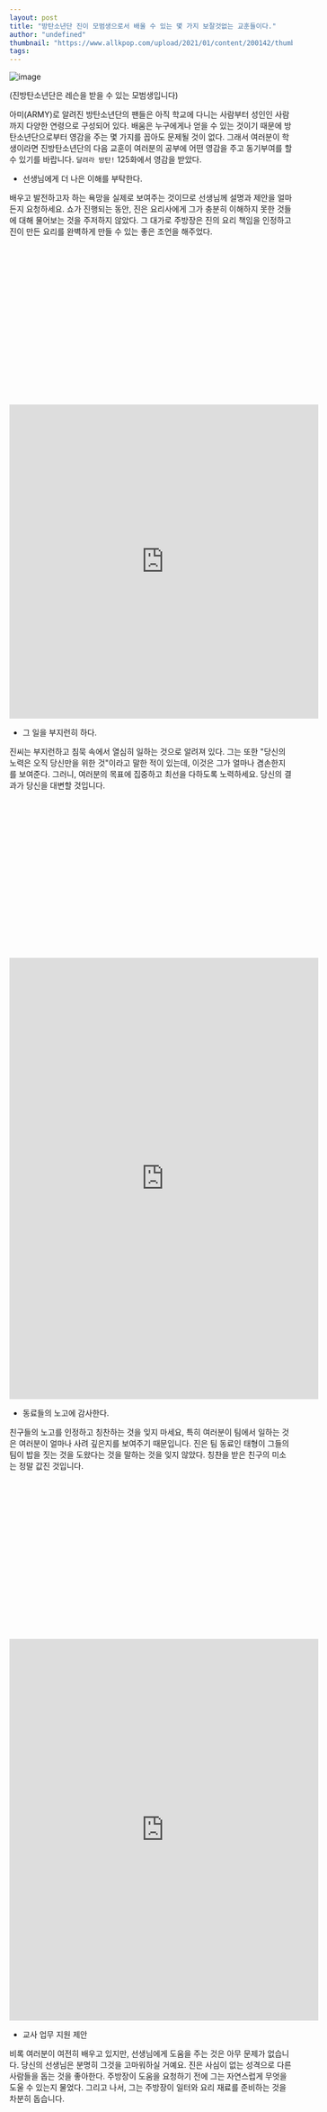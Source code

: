 ```yaml
---
layout: post
title: "방탄소년단 진이 모범생으로서 배울 수 있는 몇 가지 보잘것없는 교훈들이다."
author: "undefined"
thumbnail: "https://www.allkpop.com/upload/2021/01/content/200142/thumb/1611124957-image.png"
tags: 
---
```



![image](https://www.allkpop.com/upload/2021/01/content/200142/1611124957-image.png)

(진방탄소년단은 레슨을 받을 수 있는 모범생입니다)

아미(ARMY)로 알려진 방탄소년단의 팬들은 아직 학교에 다니는 사람부터 성인인 사람까지 다양한 연령으로 구성되어 있다. 배움은 누구에게나 얻을 수 있는 것이기 때문에 방탄소년단으로부터 영감을 주는 몇 가지를 꼽아도 문제될 것이 없다. 그래서 여러분이 학생이라면 진방탄소년단의 다음 교훈이 여러분의 공부에 어떤 영감을 주고 동기부여를 할 수 있기를 바랍니다. `달려라 방탄!` 125화에서 영감을 받았다.

- 선생님에게 더 나은 이해를 부탁한다.

배우고 발전하고자 하는 욕망을 실제로 보여주는 것이므로 선생님께 설명과 제안을 얼마든지 요청하세요. 쇼가 진행되는 동안, 진은 요리사에게 그가 충분히 이해하지 못한 것들에 대해 물어보는 것을 주저하지 않았다. 그 대가로 주방장은 진의 요리 책임을 인정하고 진이 만든 요리를 완벽하게 만들 수 있는 좋은 조언을 해주었다.


<div class="video_wrapper" style="padding-top: 56.25%;">
    <iframe id="twitter-widget-0" scrolling="no" frameborder="0" allowtransparency="true" allowfullscreen="true" class="" style="position: static; visibility: visible; width: 550px; height: 558px; display: block; flex-grow: 1;" title="Twitter Tweet" src="https://platform.twitter.com/embed/index.html?creatorScreenName=allkpop&amp;dnt=false&amp;embedId=twitter-widget-0&amp;frame=false&amp;hideCard=false&amp;hideThread=false&amp;id=1351505989044867073&amp;lang=en&amp;origin=https%3A%2F%2Fwww.allkpop.com%2Farticle%2F2021%2F01%2Fthese-are-some-humble-lessons-that-can-be-learned-from-btss-jin-as-a-model-student&amp;siteScreenName=allkpop&amp;theme=light&amp;widgetsVersion=ed20a2b%3A1601588405575&amp;width=550px" data-tweet-id="1351505989044867073"></iframe>
</div>


- 그 일을 부지런히 하다.

진씨는 부지런하고 침묵 속에서 열심히 일하는 것으로 알려져 있다. 그는 또한 "당신의 노력은 오직 당신만을 위한 것"이라고 말한 적이 있는데, 이것은 그가 얼마나 겸손한지를 보여준다. 그러니, 여러분의 목표에 집중하고 최선을 다하도록 노력하세요. 당신의 결과가 당신을 대변할 것입니다.


<div class="video_wrapper" style="padding-top: 56.25%;">
    <iframe id="twitter-widget-1" scrolling="no" frameborder="0" allowtransparency="true" allowfullscreen="true" class="" style="position: static; visibility: visible; width: 550px; height: 784px; display: block; flex-grow: 1;" title="Twitter Tweet" src="https://platform.twitter.com/embed/index.html?creatorScreenName=allkpop&amp;dnt=false&amp;embedId=twitter-widget-1&amp;frame=false&amp;hideCard=false&amp;hideThread=false&amp;id=1351526297210662912&amp;lang=en&amp;origin=https%3A%2F%2Fwww.allkpop.com%2Farticle%2F2021%2F01%2Fthese-are-some-humble-lessons-that-can-be-learned-from-btss-jin-as-a-model-student&amp;siteScreenName=allkpop&amp;theme=light&amp;widgetsVersion=ed20a2b%3A1601588405575&amp;width=550px" data-tweet-id="1351526297210662912"></iframe>
</div>


- 동료들의 노고에 감사한다.

친구들의 노고를 인정하고 칭찬하는 것을 잊지 마세요, 특히 여러분이 팀에서 일하는 것은 여러분이 얼마나 사려 깊은지를 보여주기 때문입니다. 진은 팀 동료인 태형이 그들의 팀이 밥을 짓는 것을 도왔다는 것을 말하는 것을 잊지 않았다. 칭찬을 받은 친구의 미소는 정말 값진 것입니다.


<div class="video_wrapper" style="padding-top: 56.25%;">
    <iframe id="twitter-widget-2" scrolling="no" frameborder="0" allowtransparency="true" allowfullscreen="true" class="" style="position: static; visibility: visible; width: 550px; height: 678px; display: block; flex-grow: 1;" title="Twitter Tweet" src="https://platform.twitter.com/embed/index.html?creatorScreenName=allkpop&amp;dnt=false&amp;embedId=twitter-widget-2&amp;frame=false&amp;hideCard=false&amp;hideThread=false&amp;id=1351520195127308288&amp;lang=en&amp;origin=https%3A%2F%2Fwww.allkpop.com%2Farticle%2F2021%2F01%2Fthese-are-some-humble-lessons-that-can-be-learned-from-btss-jin-as-a-model-student&amp;siteScreenName=allkpop&amp;theme=light&amp;widgetsVersion=ed20a2b%3A1601588405575&amp;width=550px" data-tweet-id="1351520195127308288"></iframe>
</div>


- 교사 업무 지원 제안

비록 여러분이 여전히 배우고 있지만, 선생님에게 도움을 주는 것은 아무 문제가 없습니다. 당신의 선생님은 분명히 그것을 고마워하실 거예요. 진은 사심이 없는 성격으로 다른 사람들을 돕는 것을 좋아한다. 주방장이 도움을 요청하기 전에 그는 자연스럽게 무엇을 도울 수 있는지 물었다. 그리고 나서, 그는 주방장이 일터와 요리 재료를 준비하는 것을 차분히 돕습니다.


<div class="video_wrapper" style="padding-top: 56.25%;">
    <iframe id="twitter-widget-3" scrolling="no" frameborder="0" allowtransparency="true" allowfullscreen="true" class="" style="position: static; visibility: visible; width: 550px; height: 761px; display: block; flex-grow: 1;" title="Twitter Tweet" src="https://platform.twitter.com/embed/index.html?creatorScreenName=allkpop&amp;dnt=false&amp;embedId=twitter-widget-3&amp;frame=false&amp;hideCard=false&amp;hideThread=false&amp;id=1351521419499171843&amp;lang=en&amp;origin=https%3A%2F%2Fwww.allkpop.com%2Farticle%2F2021%2F01%2Fthese-are-some-humble-lessons-that-can-be-learned-from-btss-jin-as-a-model-student&amp;siteScreenName=allkpop&amp;theme=light&amp;widgetsVersion=ed20a2b%3A1601588405575&amp;width=550px" data-tweet-id="1351521419499171843"></iframe>
</div>


- 선생님께 감사하다.

마지막으로, 선생님께 감사함을 표현하는 것을 잊지 마세요. 결국, 여러분은 선생님의 도움으로 배우고 발전할 수 있습니다. 그것은 여러분의 선생님이 가치 있다고 느끼게 하고 여러분의 공부에 항상 기꺼이 도움을 줄 것입니다.


<div class="video_wrapper" style="padding-top: 56.25%;">
    <iframe id="twitter-widget-4" scrolling="no" frameborder="0" allowtransparency="true" allowfullscreen="true" class="" style="position: static; visibility: visible; width: 550px; height: 535px; display: block; flex-grow: 1;" title="Twitter Tweet" src="https://platform.twitter.com/embed/index.html?creatorScreenName=allkpop&amp;dnt=false&amp;embedId=twitter-widget-4&amp;frame=false&amp;hideCard=false&amp;hideThread=false&amp;id=1351503304442871813&amp;lang=en&amp;origin=https%3A%2F%2Fwww.allkpop.com%2Farticle%2F2021%2F01%2Fthese-are-some-humble-lessons-that-can-be-learned-from-btss-jin-as-a-model-student&amp;siteScreenName=allkpop&amp;theme=light&amp;widgetsVersion=ed20a2b%3A1601588405575&amp;width=550px" data-tweet-id="1351503304442871813"></iframe>
</div>


결국, 여러분의 선생님도 여러분을 지도할 수 있는 사람이 되어 기뻐할 것이고 그들 또한 그러한 모범적인 학생을 소중하게 여기고 있다는 것을 보여주는 것을 주저하지 않을 것입니다.


<div class="video_wrapper" style="padding-top: 56.25%;">
    <iframe id="twitter-widget-5" scrolling="no" frameborder="0" allowtransparency="true" allowfullscreen="true" class="" style="position: static; visibility: visible; width: 550px; height: 650px; display: block; flex-grow: 1;" title="Twitter Tweet" src="https://platform.twitter.com/embed/index.html?creatorScreenName=allkpop&amp;dnt=false&amp;embedId=twitter-widget-5&amp;frame=false&amp;hideCard=false&amp;hideThread=false&amp;id=1352256897081073665&amp;lang=en&amp;origin=https%3A%2F%2Fwww.allkpop.com%2Farticle%2F2021%2F01%2Fthese-are-some-humble-lessons-that-can-be-learned-from-btss-jin-as-a-model-student&amp;siteScreenName=allkpop&amp;theme=light&amp;widgetsVersion=ed20a2b%3A1601588405575&amp;width=550px" data-tweet-id="1352256897081073665"></iframe>
</div>



<div class="video_wrapper" style="padding-top: 56.25%;">
    <iframe id="twitter-widget-6" scrolling="no" frameborder="0" allowtransparency="true" allowfullscreen="true" class="" style="position: static; visibility: visible; width: 550px; height: 510px; display: block; flex-grow: 1;" title="Twitter Tweet" src="https://platform.twitter.com/embed/index.html?creatorScreenName=allkpop&amp;dnt=false&amp;embedId=twitter-widget-6&amp;frame=false&amp;hideCard=false&amp;hideThread=false&amp;id=1352228732300271616&amp;lang=en&amp;origin=https%3A%2F%2Fwww.allkpop.com%2Farticle%2F2021%2F01%2Fthese-are-some-humble-lessons-that-can-be-learned-from-btss-jin-as-a-model-student&amp;siteScreenName=allkpop&amp;theme=light&amp;widgetsVersion=ed20a2b%3A1601588405575&amp;width=550px" data-tweet-id="1352228732300271616"></iframe>
</div>


바라건대, 진에게 영감을 받은 조언들이 여러분의 공부에 도움이 될 수 있기를 바랍니다!

![image](https://www.allkpop.com/upload/2021/01/content/222007/1611364036-image.png)

참조 : [1]